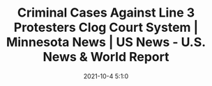 ---
"title": "Criminal Cases Against Line 3 Protesters Clog Court System | Minnesota News | US News - U.S. News & World Report"
"date": "2021-10-4 5:1:0"
"feed_name": "GOOGLENEWSCONSTRUCTION"
"feed_website": "https://news.google.com/search?q=construction%2Bincident&hl=en-US&gl=US&ceid=US:en"
"feed_rss": "https://news.google.com/rss/search?q=construction%2Bincident&hl=en-US&gl=US&ceid=US:en"
"link": "https://www.usnews.com/news/best-states/minnesota/articles/2021-10-04/criminal-cases-against-line-3-protesters-clog-court-system"
"source": "{'href': 'https://www.usnews.com', 'title': 'U.S. News & World Report'}"
"file": "_posts/2021-1-1-6692fbf2fb27a062e517d54079fd468fa5a9561c.md"
"accident": "0"
"drilling": "0"
"dead": "0"
"injured": "0"
"arrested": "0"
"where": "unknown site"
"causes": "unknown"
"place": "unknown place"
---